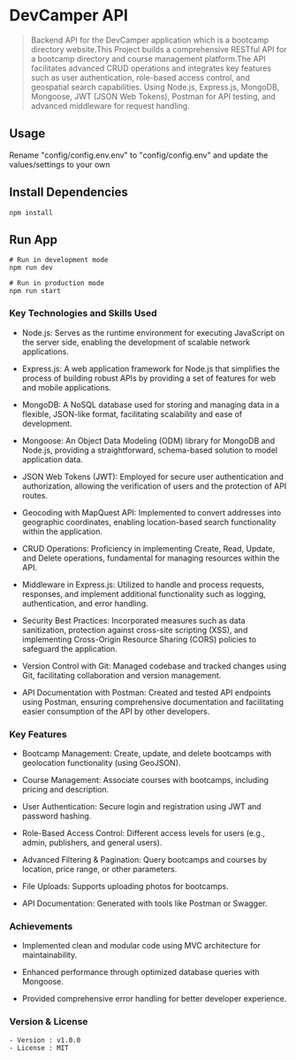# DevCamper API

> Backend API for the DevCamper application which is a bootcamp directory website.This Project builds a comprehensive RESTful API for a bootcamp directory and course management platform.The API facilitates advanced CRUD operations and integrates key features such as user authentication, role-based access control, and geospatial search capabilities.
Using Node.js, Express.js, MongoDB, Mongoose, JWT (JSON Web Tokens), Postman for API testing, and advanced middleware for request handling.

## Usage 

Rename "config/config.env.env" to "config/config.env" and update the values/settings to your own

## Install Dependencies
```
npm install
```

## Run App
```
# Run in development mode
npm run dev

# Run in production mode
npm run start
```

### Key Technologies and Skills Used 

- Node.js: Serves as the runtime environment for executing JavaScript on the server side, enabling the development of scalable network applications.

- Express.js: A web application framework for Node.js that simplifies the process of building robust APIs by providing a set of features for web and mobile applications.

- MongoDB: A NoSQL database used for storing and managing data in a flexible, JSON-like format, facilitating scalability and ease of development.

- Mongoose: An Object Data Modeling (ODM) library for MongoDB and Node.js, providing a straightforward, schema-based solution to model application data.

- JSON Web Tokens (JWT): Employed for secure user authentication and authorization, allowing the verification of users and the protection of API routes.

- Geocoding with MapQuest API: Implemented to convert addresses into geographic coordinates, enabling location-based search functionality within the application.

- CRUD Operations: Proficiency in implementing Create, Read, Update, and Delete operations, fundamental for managing resources within the API.

- Middleware in Express.js: Utilized to handle and process requests, responses, and implement additional functionality such as logging, authentication, and error handling.

- Security Best Practices: Incorporated measures such as data sanitization, protection against cross-site scripting (XSS), and implementing Cross-Origin Resource Sharing (CORS) policies to safeguard the application.

- Version Control with Git: Managed codebase and tracked changes using Git, facilitating collaboration and version management.

- API Documentation with Postman: Created and tested API endpoints using Postman, ensuring comprehensive documentation and facilitating easier consumption of the API by other developers.


### Key Features
- Bootcamp Management: Create, update, and delete bootcamps with geolocation functionality (using GeoJSON).
  
- Course Management: Associate courses with bootcamps, including pricing and description.
  
- User Authentication: Secure login and registration using JWT and password hashing.
  
- Role-Based Access Control: Different access levels for users (e.g., admin, publishers, and general users).
  
- Advanced Filtering & Pagination: Query bootcamps and courses by location, price range, or other parameters.
  
- File Uploads: Supports uploading photos for bootcamps.
  
- API Documentation: Generated with tools like Postman or Swagger.
  
### Achievements
- Implemented clean and modular code using MVC architecture for maintainability.
  
- Enhanced performance through optimized database queries with Mongoose.
  
- Provided comprehensive error handling for better developer experience.

### Version & License
```
- Version : v1.0.0
- License : MIT
```
